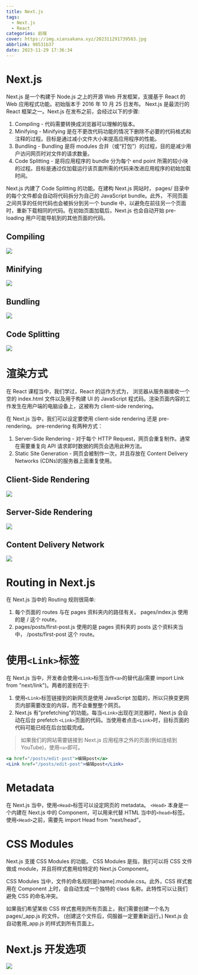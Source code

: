 ```yaml
---
title: Next.js
tags:
  - Next.js
  - React
categories: 前端
cover: https://img.xiansakana.xyz/202311291739583.jpg
abbrlink: 98531b37
date: 2023-11-29 17:36:34
---
```


# Next.js

Next.js 是一个构建于 Node.js 之上的开源 Web 开发框架，支援基于 React 的 Web 应用程式功能。初始版本于 2016 年 10 月 25 日发布。 Next.js 是最流行的 React 框架之一。Next.js 在发布之前，会经过以下的步骤:

1. Compiling - 代码需要转换成浏览器可以理解的版本。
2. Minifying - Minifying 是在不更改代码功能的情况下删除不必要的代码格式和注释的过程。目标是通过减小文件大小来提高应用程序的性能。
3. Bundling - Bundling 是将 modules 合并（或“打包”）的过程，目的是减少用户访问网页时对文件的请求数量。
4. Code Splitting - 是将应用程序的 bundle 分为每个 end point 所需的较小块的过程。目标是通过仅加载运行该页面所需的代码来改进应用程序的初始加载时间。

Next.js 内建了 Code Splitting 的功能。在建构 Next.js 网站时， pages/ 目录中的每个文件都会自动将代码拆分为自己的 JavaScript bundle。此外， 不同页面之间共享的任何代码也会被拆分到另一个 bundle 中，以避免在前往另一个页面时，重新下载相同的代码。在初始页面加载后，Next.js 也会自动开始 pre-loading 用户可能导航到的其他页面的代码。

## Compiling

![](https://img.xiansakana.xyz/202311291434652.png)

## Minifying

![](https://img.xiansakana.xyz/202311291435221.png)

## Bundling

![](https://img.xiansakana.xyz/202311291435175.png)

## Code Splitting

![](https://img.xiansakana.xyz/202311291435075.png)

# 渲染方式

在 React 课程当中，我们学过，React 的运作方式为， 浏览器从服务器接收一个空的 index.html 文件以及用于构建 UI 的 JavaScript 程式码。渲染页面内容的工作发生在用户端的电脑设备上，这被称为 client-side rendering。

在 Next.js 当中，我们可以设定要使用 client-side rendering 还是 pre-rendering。 pre-rendering 有两种方式：

1. Server-Side Rendering - 对于每个 HTTP Request，网页会重复制作。通常在需要重复向 API 请求即时数据的网页会选用此种方法。
2. Static Site Generation - 网页会被制作一次，并且存放在 Content Delivery Networks (CDNs)的服务器上面重复使用。

## Client-Side Rendering

![](https://img.xiansakana.xyz/202311291437458.png)

## Server-Side Rendering

![](https://img.xiansakana.xyz/202311291437927.png)

## Content Delivery Network

![](https://img.xiansakana.xyz/202311291437518.png)

# Routing in Next.js

在 Next.js 当中的 Routing 规则很简单:

1. 每个页面的 routes 与在 pages 资料夹内的路径有关。 pages/index.js 使用的是 / 这个 route。
2. pages/posts/first-post.js 使用的是 pages 资料夹的 posts 这个资料夹当中， /posts/first-post 这个 route。

# 使用`<Link>`标签

在 Next.js 当中，开发者会使用`<Link>`标签当作`<a>`的替代品(需要 import Link from "next/link")。两者的差别在于:

1. 使用`<Link>`标签链接到的新网页是使用 JavaScript 加载的，所以只换变更网页内部需要改变的内容，而不会重整整个网页。
2. Next.js 有”prefetching”的功能。每当`<Link>`出现在浏览器时，Next.js 会自动在后台 prefetch `<Link>`页面的代码。当使用者点击`<Link>`时，目标页面的代码可能已经在后台加载完成。

> 如果我们的网站需要链接到 Next.js 应用程序之外的页面(例如连结到 YouTube)，使用`<a>`即可。

```jsx
<a href="/posts/edit-post">编辑post</a>
<Link href="/posts/edit-post">编辑post</Link>
```

# Metadata

在 Next.js 当中，使用`<Head>`标签可以设定网页的 metadata。 `<Head>` 本身是一个内建在 Next.js 中的 Component，可以用来代替 HTML 当中的`<head>`标签。使用`<Head>`之前，需要先 import Head from “next/head”。

# CSS Modules

Next.js 支援 CSS Modules 的功能。 CSS Modules 是指，我们可以将 CSS 文件做成 module，并且将样式套用给特定的 Next.js Component。

CSS Modules 当中，文件的命名规则是[name].module.css。此外，CSS 样式套用在 Component 上时，会自动生成一个独特的 class 名称。此特性可以让我们避免 CSS 的命名冲突。

如果我们希望某些 CSS 样式套用到所有页面上，我们需要创建一个名为 pages/\_app.js 的文件。 (创建这个文件后，伺服器一定要重新运行。) Next.js 会自动套用\_app.js 的样式到所有页面上。

# Next.js 开发选项

![](https://img.xiansakana.xyz/202311291557787.png)

